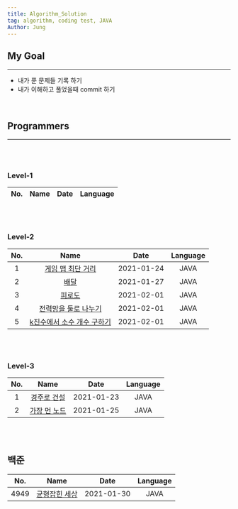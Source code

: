 ```yaml
---
title: Algorithm_Solution
tag: algorithm, coding test, JAVA
Author: Jung
---
```


## My Goal

---

- 내가 푼 문제들 기록 하기
- 내가 이해하고 풀었을때 commit 하기

</br>

## Programmers

---

</br>
</br>

### Level-1

| No. | Name | Date | Language |
| :-: | :--: | :--: | -------- |

</br>
</br>

### Level-2

| No. |                               Name                               |    Date    | Language |
| :-: | :--------------------------------------------------------------: | :--------: | :------: |
|  1  |       [게임 맵 최단 거리](./programmers/level2/gameMap.md)       | 2021-01-24 |   JAVA   |
|  2  |             [배달](./programmers/level2/delivery.md)             | 2021-01-27 |   JAVA   |
|  3  |        [피로도](./programmers/level2/fatigueDungeons.md)         | 2021-02-01 |   JAVA   |
|  4  | [전력망을 둘로 나누기](./programmers/level2/divideTwoNetwork.md) | 2021-02-01 |   JAVA   |
|  5  | [k진수에서 소수 개수 구하기](./programmers/level2/solution5.md)  | 2021-02-01 |   JAVA   |

</br>
</br>

### Level-3

| No. |                         Name                         |    Date    | Language |
| :-: | :--------------------------------------------------: | :--------: | :------: |
|  1  |   [경주로 건설](./programmers/level3/raceLoad.md)    | 2021-01-23 |   JAVA   |
|  2  | [가장 먼 노드](./programmers/level3/farthestnode.md) | 2021-01-25 |   JAVA   |

</br>
</br>

## 백준

| No.  |                        Name                         |    Date    | Language |
| :--: | :-------------------------------------------------: | :--------: | :------: |
| 4949 | [균형잡힌 세상](./baekjoon/class2/balancedWorld.md) | 2021-01-30 |   JAVA   |

</br>
</br>
